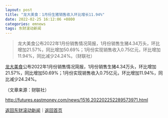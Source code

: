 ```yaml
---
layout: post
title: "龙大美食：1月份生猪销售收入环比增长11.94%"
date: 2022-02-25 16:12:06 +0800
categories: emnews
tags: 东财滚动新闻
---
```

> 龙大美食公布2022年1月份销售情况简报，1月份销售生猪4.34万头，环比增加21.57%，同比增加50.69%；1月份实现销售收入0.75亿元，环比增加11.94%，同比减少24.24%。（财联社）

<p><span id="stock_0.002726"><a href="http://quote.eastmoney.com/unify/r/0.002726" class="keytip" data-code="0,002726">龙大美食</a></span><span id="quote_0.002726"></span>公布2022年1月份销售情况简报，1月份销售生猪4.34万头，环比增加21.57%，同比增加50.69%；1月份实现销售收入0.75亿元，环比增加11.94%，同比减少24.24%。</p><p class="em_media">（文章来源：财联社）</p>

<http://futures.eastmoney.com/news/1516,202202252289573971.html>

[返回东财滚动新闻](//finews.withounder.com/emnews/)｜[返回首页](//finews.withounder.com/)